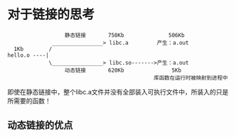 # 对于链接的思考

                      静态链接       750Kb              506Kb
                  ________________> libc.a         产生：a.out             
      1Kb        /
    hello.o ----|                   
                 \________________> libc.so------->产生：a.out        
                      动态链接       620Kb               5Kb
                                                  库函数在运行时被映射到进程中
即使在静态链接中，整个libc.a文件并没有全部装入可执行文件中，所装入的只是所需要的函数！
## 动态链接的优点
